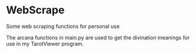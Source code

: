 # WebScrape
Some web scraping functions for personal use

The arcana functions in main.py are used to get the divination meanings for use in my TarotViewer program.
